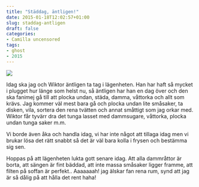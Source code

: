 ```yaml
---
title: "Städdag, äntligen!"
date: 2015-01-18T12:02:57+01:00
slug: staddag-antligen
draft: false
categories:
- Camilla uncensored
tags:
- ghost
- 2015
---
```


![](/assets/images/ghost/2015/01/IMG_20140401_100653.jpg)

Idag ska jag och Wiktor äntligen ta tag i lägenheten. Han har haft så mycket i plugget hur länge som helst nu, så äntligen har han en dag över och den ska fanimej gå till att plocka undan, städa, damma, våttorka och allt som krävs. 
Jag kommer väl mest bara gå och plocka undan lite småsaker, ta disken, vila, sortera den rena tvätten och annat småttigt som jag orkar med. Wiktor får tyvärr dra det tunga lasset med dammsugare, våttorka, plocka undan tunga saker m.m.

Vi borde även åka och handla idag, vi har inte något att tillaga idag men vi brukar lösa det rätt snabbt så det är väl bara kolla i frysen och bestämma sig sen.

Hoppas på att lägenheten lukta gott senare idag. Att alla dammråttor är borta, att sängen är fint bäddad, att inte massa småsaker ligger framme, att filten på soffan är perfekt.. Aaaaaaah! jag älskar fan rena rum, synd att jag är så dålig på att hålla det rent haha!
